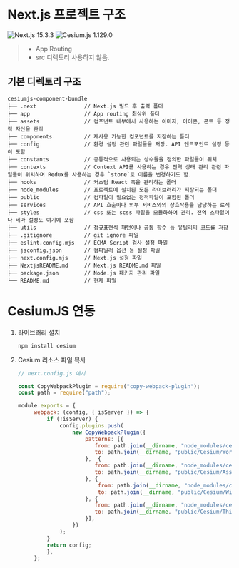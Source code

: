 # Next.js 프로젝트 구조

<img src="https://img.shields.io/badge/Next.js_v15.3.3-000000?style=for-the-badge&logo=nextdotjs&logoColor=FFFFFF" alt="Next.js 15.3.3">
<img src="https://img.shields.io/badge/Cesium.js_v1.129.0-FFFFFF?style=for-the-badge&logo=cesium&logoColor=6CADDF" alt="Cesium.js 1.129.0">


> - App Routing
> - src 디렉토리 사용하지 않음.

## 기본 디렉토리 구조

```text
cesiumjs-component-bundle
├── .next               // Next.js 빌드 후 출력 폴더
├── app                 // App routing 최상위 폴더
├── assets              // 컴포넌트 내부에서 사용하는 이미지, 아이콘, 폰트 등 정적 자산을 관리
├── components          // 재사용 가능한 컴포넌트를 저장하는 폴더
├── config              // 환경 설정 관련 파일들을 저장. API 엔드포인트 설정 등이 포함
├── constants           // 공통적으로 사용되는 상수들을 정의한 파일들이 위치
├── contexts            // Context API를 사용하는 경우 전역 상태 관리 관련 파일들이 위치하며 Redux를 사용하는 경우 `store`로 이름을 변경하기도 함.
├── hooks               // 커스텀 React 훅을 관리하는 폴더
├── node_modules        // 프로젝트에 설치된 모든 라이브러리가 저장되는 폴더
├── public              // 컴파일이 필요없는 정적파일이 포함된 폴더
├── services            // API 호출이나 외부 서비스와의 상호작용을 담당하는 로직
├── styles              // css 또는 scss 파일을 모듈화하여 관리. 전역 스타일이나 테마 설정도 여기에 포함
├── utils               // 정규표현식 패턴이나 공통 함수 등 유틸리티 코드를 저장
├── .gitignore          // git ignore 파일
├── eslint.config.mjs   // ECMA Script 검사 설정 파일
├── jsconfig.json       // 컴파일러 옵션 등 설정 파일
├── next.config.mjs     // Next.js 설정 파일
├── NextjsREADME.md     // Next.js README.md 파일
├── package.json        // Node.js 패키지 관리 파일
└── README.md           // 현재 파일
```

# CesiumJS 연동

1. 라이브러리 설치
   ```shell
   npm install cesium
   ```

2. Cesium 리소스 파일 복사

   ```javascript
   // next.config.js 예시
   
   const CopyWebpackPlugin = require("copy-webpack-plugin");
   const path = require("path");
   
   module.exports = {
        webpack: (config, { isServer }) => {
	        if (!isServer) {
	            config.plugins.push(
	                new CopyWebpackPlugin({
	                    patterns: [{
						   from: path.join(__dirname, "node_modules/cesium/Build/Cesium/Workers"),
						   to: path.join(__dirname, "public/Cesium/Workers"),
	                    },  {
						   from: path.join(__dirname, "node_modules/cesium/Source/Assets"),
						   to: path.join(__dirname, "public/Cesium/Assets"),
	                    }, {
	                        from: path.join(__dirname, "node_modules/cesium/Source/Widgets"),
	                        to: path.join(__dirname, "public/Cesium/Widgets"),
	                    }, {
						   from: path.join(__dirname, "node_modules/cesium/Source/ThirdParty"),
						   to: path.join(__dirname, "public/Cesium/ThirdParty"),
	                    }],
	                })
	            );
	        }
	        return config;
	        },
        };
	```



